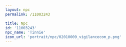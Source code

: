 ```yaml
---
layout: npc
permalink: /11003243

title: Npc
id: '11003243'
npc_name: 'Tinnie'
icon_url: 'portrait/npc/02010009_vigilancecom_p.png'
---
```

